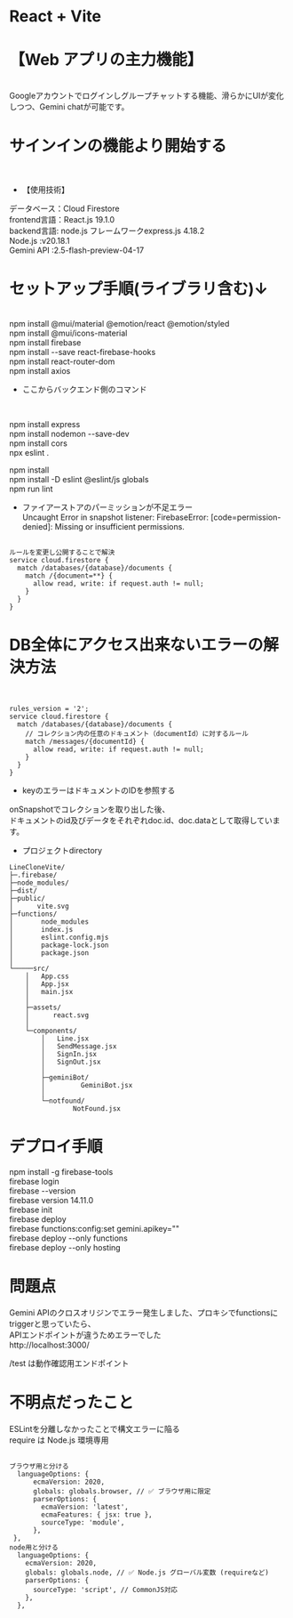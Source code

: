 # React + Vite
# 【Web アプリの主力機能】
<br>
Googleアカウントでログインしグループチャットする機能、滑らかにUIが変化しつつ、Gemini chatが可能です。
<br>

# サインインの機能より開始する
<br>

* 【使用技術】

データベース：Cloud Firestore<br>
frontend言語：React.js 19.1.0<br>
backend言語: node.js フレームワークexpress.js 4.18.2<br>
Node.js    :v20.18.1<br>
Gemini API :2.5-flash-preview-04-17<br>

# セットアップ手順(ライブラリ含む)↓  
<br>
npm install @mui/material @emotion/react @emotion/styled<br>
npm install @mui/icons-material<br>
npm install firebase<br>
npm install --save react-firebase-hooks<br>
npm install react-router-dom<br>
npm install axios<br>

* ここからバックエンド側のコマンド
<br>

npm install express<br>
npm install nodemon --save-dev<br>
npm install cors<br>
npx eslint .<br>

npm install<br>
npm install -D eslint @eslint/js globals<br>
npm run lint<br>


* ファイアーストアのパーミッションが不足エラー <br>
Uncaught Error in snapshot listener: FirebaseError: [code=permission-denied]: Missing or insufficient permissions.<br>

```

ルールを変更し公開することで解決
service cloud.firestore {
  match /databases/{database}/documents {
    match /{document=**} {
      allow read, write: if request.auth != null;
    }
  }
}

```

# DB全体にアクセス出来ないエラーの解決方法
<br>

```
rules_version = '2';
service cloud.firestore {
  match /databases/{database}/documents {
    // コレクション内の任意のドキュメント（documentId）に対するルール
    match /messages/{documentId} {
      allow read, write: if request.auth != null;
    }
  }
}
```
* keyのエラーはドキュメントのIDを参照する

onSnapshotでコレクションを取り出した後、<br>
ドキュメントのid及びデータをそれぞれdoc.id、doc.dataとして取得しています。<br>

* プロジェクトdirectory

```
LineCloneVite/
├─.firebase/
├─node_modules/
├─dist/
├─public/
│      vite.svg
├─functions/
│       node_modules
│       index.js
│       eslint.config.mjs
│       package-lock.json
│       package.json
│
└─────src/
    │   App.css
    │   App.jsx
    │   main.jsx
    │
    ├─assets/
    │      react.svg
    │
    └─components/
        │   Line.jsx
        │   SendMessage.jsx
        │   SignIn.jsx
        │   SignOut.jsx
        │
        ├─geminiBot/
        │         GeminiBot.jsx
        │
        └─notfound/
                NotFound.jsx

```

# デプロイ手順

npm install -g firebase-tools
<br>
firebase login
<br>
firebase --version
<br>
firebase version 14.11.0
<br>
firebase init
<br>
firebase deploy
<br>
firebase functions:config:set gemini.apikey=""
<br>
firebase deploy --only functions
<br>
firebase deploy --only hosting
<br>

# 問題点
Gemini APIのクロスオリジンでエラー発生しました、プロキシでfunctionsにtriggerと思っていたら、<br>
APIエンドポイントが違うためエラーでした
<br>
http://localhost:3000/

/test は動作確認用エンドポイント

# 不明点だったこと

 ESLintを分離しなかったことで構文エラーに陥る<br>
 require は Node.js 環境専用<br>


```

ブラウザ用と分ける
  languageOptions: {
      ecmaVersion: 2020,
      globals: globals.browser, // ✅ ブラウザ用に限定
      parserOptions: {
        ecmaVersion: 'latest',
        ecmaFeatures: { jsx: true },
        sourceType: 'module',
      },
 },
node用と分ける
  languageOptions: {
    ecmaVersion: 2020,
    globals: globals.node, // ✅ Node.js グローバル変数 (requireなど)
    parserOptions: {
      sourceType: 'script', // CommonJS対応
    },
  },

```